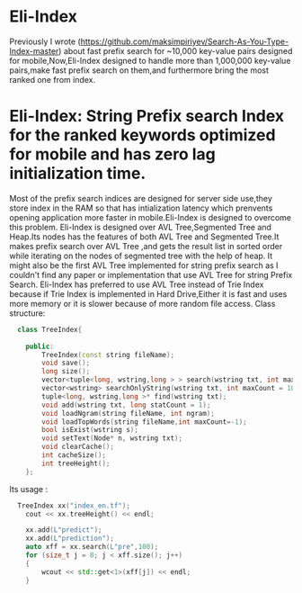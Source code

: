 # Eli-Index
Previously I wrote (https://github.com/maksimpiriyev/Search-As-You-Type-Index-master) about fast prefix search for ~10,000 key-value pairs designed for mobile,Now,Eli-Index designed to handle more than 1,000,000 key-value pairs,make fast prefix search on them,and furthermore bring the most ranked one from index.

# Eli-Index: String Prefix search Index for the ranked keywords optimized for mobile and has zero lag initialization time.

Most of the prefix search indices are designed for server side use,they store index in the RAM so that has intialization latency which prenvents opening application more faster in mobile.Eli-Index is designed to overcome this problem.
Eli-Index is designed over AVL Tree,Segmented Tree and Heap.Its nodes has the features of both AVL Tree and Segmented Tree.It makes prefix search over AVL Tree ,and gets the result list in sorted order while iterating on the nodes of segmented tree with the help of heap.  It might also be the first AVL Tree implemented for string prefix search as I couldn't find any paper or implementation that use AVL Tree for string Prefix Search. Eli-Index has preferred to use AVL Tree instead of Trie Index because if Trie Index is implemented in Hard Drive,Either it is fast and uses more memory or it is slower because of more random file access.
Class structure:
```c++
  class TreeIndex{
	
	public:
		TreeIndex(const string fileName);
		void save();
		long size();
		vector<tuple<long, wstring,long > > search(wstring txt, int maxCount = 100);
		vector<wstring> searchOnlyString(wstring txt, int maxCount = 100);
		tuple<long, wstring,long >* find(wstring txt);
		void add(wstring txt, long statCount = 1);
		void loadNgram(string fileName, int ngram);
		void loadTopWords(string fileName,int maxCount=-1);
		bool isExist(wstring s);
		void setText(Node* n, wstring txt);
		void clearCache();
		int cacheSize();
		int treeHeight();
	};
```
Its usage :
```c++
  TreeIndex xx("index_en.tf");
	cout << xx.treeHeight() << endl;

	xx.add(L"predict");
	xx.add(L"prediction");
	auto xff = xx.search(L"pre",100);
	for (size_t j = 0; j < xff.size(); j++)
	{
		wcout << std::get<1>(xff[j]) << endl;
	}
	
```


